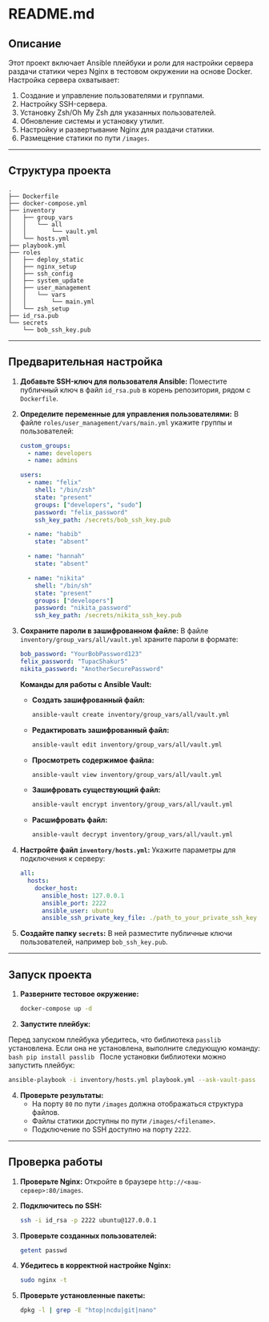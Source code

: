 # README.md

## Описание

Этот проект включает Ansible плейбуки и роли для настройки сервера раздачи статики через Nginx в тестовом окружении на основе Docker. Настройка сервера охватывает:
1. Создание и управление пользователями и группами.
2. Настройку SSH-сервера.
3. Установку Zsh/Oh My Zsh для указанных пользователей.
4. Обновление системы и установку утилит.
5. Настройку и развертывание Nginx для раздачи статики.
6. Размещение статики по пути `/images`.

---

## Структура проекта

```
.
├── Dockerfile
├── docker-compose.yml
├── inventory
│   ├── group_vars
│   │   └── all
│   │       └── vault.yml
│   └── hosts.yml
├── playbook.yml
├── roles
│   ├── deploy_static
│   ├── nginx_setup
│   ├── ssh_config
│   ├── system_update
│   ├── user_management
│   │   └── vars
│   │       └── main.yml
│   └── zsh_setup
├── id_rsa.pub
└── secrets
    └── bob_ssh_key.pub
```

---

## Предварительная настройка

1. **Добавьте SSH-ключ для пользователя Ansible:**
   Поместите публичный ключ в файл `id_rsa.pub` в корень репозитория, рядом с `Dockerfile`.

2. **Определите переменные для управления пользователями:**
   В файле `roles/user_management/vars/main.yml` укажите группы и пользователей:

   ```yaml
   custom_groups:
     - name: developers
     - name: admins

   users:
     - name: "felix"
       shell: "/bin/zsh"
       state: "present"
       groups: ["developers", "sudo"]
       password: "felix_password"
       ssh_key_path: /secrets/bob_ssh_key.pub

     - name: "habib"
       state: "absent"

     - name: "hannah"
       state: "absent"

     - name: "nikita"
       shell: "/bin/sh"
       state: "present"
       groups: ["developers"]
       password: "nikita_password"
       ssh_key_path: /secrets/nikita_ssh_key.pub
   ```

3. **Сохраните пароли в зашифрованном файле:**
   В файле `inventory/group_vars/all/vault.yml` храните пароли в формате:

   ```yaml
   bob_password: "YourBobPassword123"
   felix_password: "TupacShakur5"
   nikita_password: "AnotherSecurePassword"
   ```

   **Команды для работы с Ansible Vault:**
   - **Создать зашифрованный файл:**
     ```bash
     ansible-vault create inventory/group_vars/all/vault.yml
     ```
   - **Редактировать зашифрованный файл:**
     ```bash
     ansible-vault edit inventory/group_vars/all/vault.yml
     ```
   - **Просмотреть содержимое файла:**
     ```bash
     ansible-vault view inventory/group_vars/all/vault.yml
     ```
   - **Зашифровать существующий файл:**
     ```bash
     ansible-vault encrypt inventory/group_vars/all/vault.yml
     ```
   - **Расшифровать файл:**
     ```bash
     ansible-vault decrypt inventory/group_vars/all/vault.yml
     ```

4. **Настройте файл `inventory/hosts.yml`:**
   Укажите параметры для подключения к серверу:

   ```yaml
   all:
     hosts:
       docker_host:
         ansible_host: 127.0.0.1
         ansible_port: 2222
         ansible_user: ubuntu
         ansible_ssh_private_key_file: ./path_to_your_private_ssh_key
   ```

5. **Создайте папку `secrets`:**
   В ней разместите публичные ключи пользователей, например `bob_ssh_key.pub`.

---

## Запуск проекта

1. **Разверните тестовое окружение:**
   ```bash
   docker-compose up -d
   ```

2. **Запустите плейбук:**
   
Перед запуском плейбука убедитесь, что библиотека `passlib` установлена. Если она не установлена, выполните следующую команду:
    ```bash
    pip install passlib
    ```
После установки библиотеки можно запустить плейбук:
   ```bash
   ansible-playbook -i inventory/hosts.yml playbook.yml --ask-vault-pass
   ```

4. **Проверьте результаты:**
   - На порту `80` по пути `/images` должна отображаться структура файлов.
   - Файлы статики доступны по пути `/images/<filename>`.
   - Подключение по SSH доступно на порту `2222`.

---

## Проверка работы

1. **Проверьте Nginx:**
   Откройте в браузере `http://<ваш-сервер>:80/images`.

2. **Подключитесь по SSH:**
   ```bash
   ssh -i id_rsa -p 2222 ubuntu@127.0.0.1
   ```

3. **Проверьте созданных пользователей:**
   ```bash
   getent passwd
   ```

4. **Убедитесь в корректной настройке Nginx:**
   ```bash
   sudo nginx -t
   ```

5. **Проверьте установленные пакеты:**
   ```bash
   dpkg -l | grep -E "htop|ncdu|git|nano"
   ```

